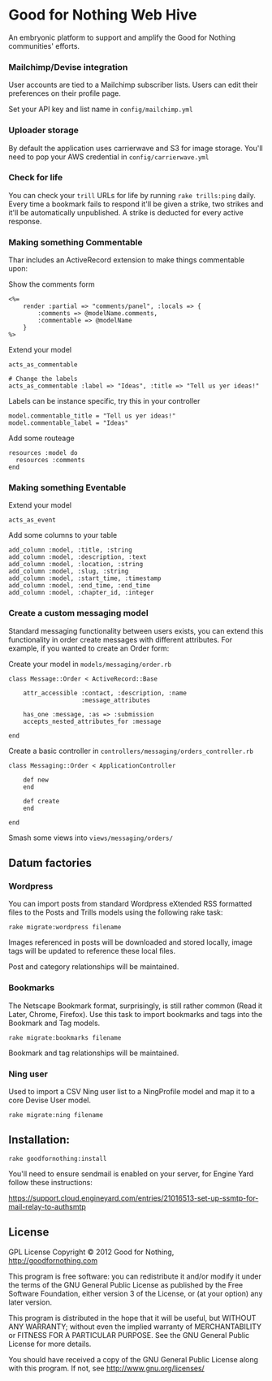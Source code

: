 Good for Nothing Web Hive
=========================

An embryonic platform to support and amplify the Good for Nothing communities' efforts.

### Mailchimp/Devise integration

User accounts are tied to a Mailchimp subscriber lists. Users can edit their preferences on their profile page. 

Set your API key and list name in `config/mailchimp.yml`

### Uploader storage

By default the application uses carrierwave and S3 for image storage. You'll need to pop your AWS credential in `config/carrierwave.yml`

### Check for life

You can check your `trill` URLs for life by running `rake trills:ping` daily. Every time a bookmark fails to respond it'll be given a strike, two strikes and it'll be automatically unpublished. A strike is deducted for every active response.

### Making something Commentable

Thar includes an ActiveRecord extension to make things commentable upon:

Show the comments form

    <%= 
	    render :partial => "comments/panel", :locals => { 
		    :comments => @modelName.comments, 
		    :commentable => @modelName
	    } 
    %>

Extend your model

    acts_as_commentable

	# Change the labels
	acts_as_commentable :label => "Ideas", :title => "Tell us yer ideas!"
	
Labels can be instance specific, try this in your controller

    model.commentable_title = "Tell us yer ideas!"
	model.commentable_label = "Ideas"

Add some routeage

    resources :model do
	  resources :comments 
	end
	
### Making something Eventable

Extend your model

    acts_as_event

Add some columns to your table

    add_column :model, :title, :string
    add_column :model, :description, :text
    add_column :model, :location, :string
    add_column :model, :slug, :string
    add_column :model, :start_time, :timestamp
    add_column :model, :end_time, :end_time
    add_column :model, :chapter_id, :integer

### Create a custom messaging model

Standard messaging functionality between users exists, you can extend this functionality in order create messages with different attributes. For example, if you wanted to create an Order form:

Create your model in `models/messaging/order.rb`

    class Message::Order < ActiveRecord::Base

	    attr_accessible :contact, :description, :name
						:message_attributes
	
	    has_one :message, :as => :submission
	    accepts_nested_attributes_for :message
	
    end

Create a basic controller in `controllers/messaging/orders_controller.rb`

    class Messaging::Order < ApplicationController

        def new
        end

        def create
        end

	end
	
Smash some views into `views/messaging/orders/`
	
## Datum factories

### Wordpress

You can import posts from standard Wordpress eXtended RSS formatted files to the Posts and Trills models using the following rake task:

    rake migrate:wordpress filename

Images referenced in posts will be downloaded and stored locally, image tags will be updated to reference these local files.

Post and category relationships will be maintained.  

### Bookmarks 

The Netscape Bookmark format, surprisingly, is still rather common (Read it Later, Chrome, Firefox). Use this task to import bookmarks and tags into the Bookmark and Tag models.

    rake migrate:bookmarks filename

Bookmark and tag relationships will be maintained.

### Ning user

Used to import a CSV Ning user list to a NingProfile model and map it to a core Devise User model.

    rake migrate:ning filename

## Installation:

    rake goodfornothing:install

You'll need to ensure sendmail is enabled on your server, for Engine Yard follow these instructions:

https://support.cloud.engineyard.com/entries/21016513-set-up-ssmtp-for-mail-relay-to-authsmtp    

## License

GPL License
Copyright © 2012 Good for Nothing, http://goodfornothing.com

This program is free software: you can redistribute it and/or modify
it under the terms of the GNU General Public License as published by
the Free Software Foundation, either version 3 of the License, or
(at your option) any later version.

This program is distributed in the hope that it will be useful,
but WITHOUT ANY WARRANTY; without even the implied warranty of
MERCHANTABILITY or FITNESS FOR A PARTICULAR PURPOSE.  See the
GNU General Public License for more details.

You should have received a copy of the GNU General Public License
along with this program.  If not, see <http://www.gnu.org/licenses/>